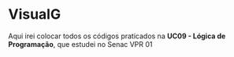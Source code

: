 # VisualG
Aqui irei colocar todos os códigos praticados na **UC09 - Lógica de Programação**, que estudei no Senac VPR 01

